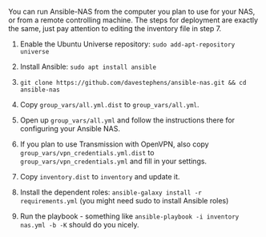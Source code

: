 You can run Ansible-NAS from the computer you plan to use for your NAS, or from a remote controlling machine. The steps for deployment are exactly the same, just pay attention to editing the inventory file in step 7.

1. Enable the Ubuntu Universe repository: `sudo add-apt-repository universe`

1. Install Ansible: `sudo apt install ansible`

1. `git clone https://github.com/davestephens/ansible-nas.git && cd ansible-nas`

1. Copy `group_vars/all.yml.dist` to  `group_vars/all.yml`.

1. Open up `group_vars/all.yml` and follow the instructions there for configuring your Ansible NAS.

1. If you plan to use Transmission with OpenVPN, also copy `group_vars/vpn_credentials.yml.dist` to
`group_vars/vpn_credentials.yml` and fill in your settings.

1. Copy `inventory.dist` to `inventory` and update it.

1. Install the dependent roles: `ansible-galaxy install -r requirements.yml` (you might need sudo to install Ansible roles)

1. Run the playbook - something like `ansible-playbook -i inventory nas.yml -b -K` should do you nicely.
